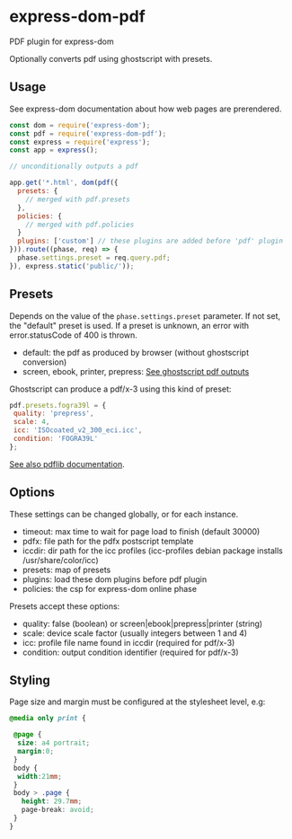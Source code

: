 # express-dom-pdf

PDF plugin for express-dom

Optionally converts pdf using ghostscript with presets.

## Usage

See express-dom documentation about how web pages are prerendered.

```js
const dom = require('express-dom');
const pdf = require('express-dom-pdf');
const express = require('express');
const app = express();

// unconditionally outputs a pdf

app.get('*.html', dom(pdf({
  presets: {
    // merged with pdf.presets
  },
  policies: {
    // merged with pdf.policies
  }
  plugins: ['custom'] // these plugins are added before 'pdf' plugin
})).route((phase, req) => {
  phase.settings.preset = req.query.pdf;
}), express.static('public/'));
```

## Presets

Depends on the value of the `phase.settings.preset` parameter.
If not set, the "default" preset is used.
If a preset is unknown, an error with error.statusCode of 400 is thrown.

- default: the pdf as produced by browser (without ghostscript conversion)
- screen, ebook, printer, prepress:
  [See ghostscript pdf outputs](https://www.ghostscript.com/doc/current/VectorDevices.htm)

Ghostscript can produce a pdf/x-3 using this kind of preset:

```js
pdf.presets.fogra39l = {
 quality: 'prepress',
 scale: 4,
 icc: 'ISOcoated_v2_300_eci.icc',
 condition: 'FOGRA39L'
};
```

[See also pdflib documentation](https://www.pdflib.com/pdf-knowledge-base/pdfx-output-intents/).

## Options

These settings can be changed globally, or for each instance.

- timeout: max time to wait for page load to finish (default 30000)
- pdfx: file path for the pdfx postscript template
- iccdir: dir path for the icc profiles (icc-profiles debian package installs
  /usr/share/color/icc)
- presets: map of presets
- plugins: load these dom plugins before pdf plugin
- policies: the csp for express-dom online phase

Presets accept these options:

- quality: false (boolean) or screen|ebook|prepress|printer (string)
- scale: device scale factor (usually integers between 1 and 4)
- icc: profile file name found in iccdir (required for pdf/x-3)
- condition: output condition identifier (required for pdf/x-3)

## Styling

Page size and margin must be configured at the stylesheet level, e.g:

```css
@media only print {

 @page {
  size: a4 portrait;
  margin:0;
 }
 body {
  width:21mm;
 }
 body > .page {
   height: 29.7mm;
   page-break: avoid;
 }
}
```
